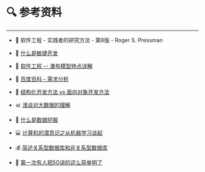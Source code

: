 # 🔍 参考资料

---

- 📕 软件工程 - 实践者的研究方法 - 第8版 - Roger S. Pressman

- 🍲 [什么是敏捷开发](https://www.jianshu.com/p/4e0e64d981c7)

- 🍿 [软件工程 -- 瀑布模型特点详解](https://blog.csdn.net/cold___play/article/details/103009721)

- 📃 [百度百科 - 需求分析](https://baike.baidu.com/item/需求分析/2012709)

- 🌼 [结构化开发方法 vs 面向对象开发方法](https://blog.csdn.net/cruise_h/article/details/19336173?depth_1-utm_source=distribute.pc_relevant.none-task-blog-OPENSEARCH-1&utm_source=distribute.pc_relevant.none-task-blog-OPENSEARCH-1)

- 📊 [浅谈对大数据的理解](https://blog.csdn.net/qq_40402685/article/details/86750861)

- 🐣 [什么是数据挖掘](https://www.jianshu.com/p/59b387dc7b91)

- 💻 [计算机的潜意识之从机器学习谈起](https://www.cnblogs.com/subconscious/p/4107357.html)

- 💰 [简述关系型数据库和非关系型数据库](https://www.jianshu.com/p/fd7b422d5f93)

- 📶 [第一次有人把5G讲的这么简单明了](https://zhuanlan.zhihu.com/p/41182443)
